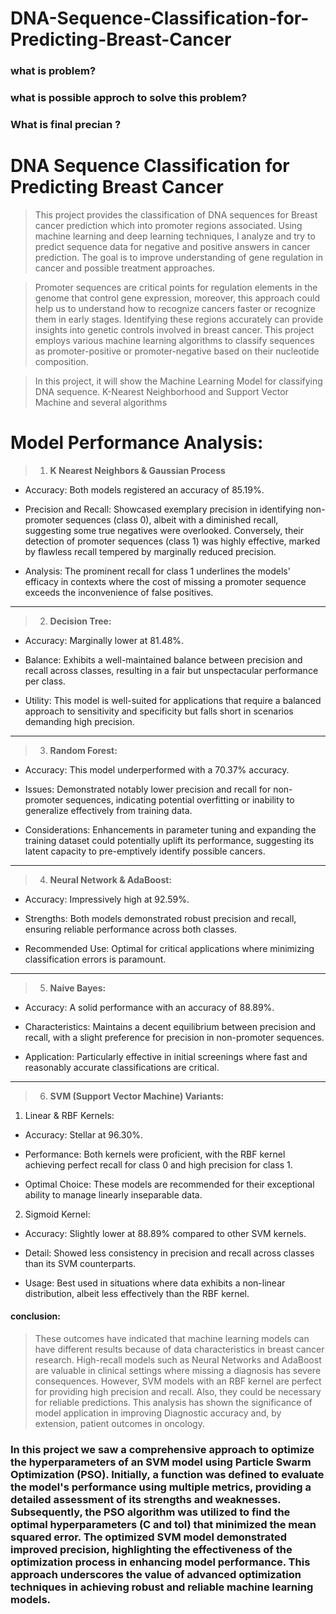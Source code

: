# DNA-Sequence-Classification-for-Predicting-Breast-Cancer


### what is problem?
### what is possible approch to solve this problem?
### What is final precian ?

# DNA Sequence Classification for Predicting Breast Cancer

> This project provides the classification of DNA sequences for Breast cancer prediction which into promoter regions associated. Using machine learning and deep learning techniques, I analyze and try to predict sequence data for negative and positive answers in cancer prediction. The goal is to improve understanding of gene regulation in cancer and possible treatment approaches.

> Promoter sequences are critical points for regulation elements in the genome that control gene expression, moreover, this approach could help us to understand how to recognize cancers faster or recognize them in early stages. Identifying these regions accurately can provide insights into genetic controls involved in breast cancer. This project employs various machine learning algorithms to classify sequences as promoter-positive or promoter-negative based on their nucleotide composition.

> In this project, it will show the Machine Learning Model for classifying DNA sequence. K-Nearest Neighborhood and Support Vector Machine and several algorithms



#  Model Performance Analysis:

> 1. **K Nearest Neighbors & Gaussian Process**


*   Accuracy: Both models registered an accuracy of 85.19%.

*   Precision and Recall: Showcased exemplary precision in identifying non-promoter sequences (class 0), albeit with a diminished recall, suggesting some true negatives were overlooked. Conversely, their detection of promoter sequences (class 1) was highly effective, marked by flawless recall tempered by marginally reduced precision.

*   Analysis: The prominent recall for class 1 underlines the models' efficacy in contexts where the cost of missing a promoter sequence exceeds the inconvenience of false positives.

---

> 2. **Decision Tree:**


*   Accuracy: Marginally lower at 81.48%.
*   Balance: Exhibits a well-maintained balance between precision and recall across classes, resulting in a fair but unspectacular performance per class.

*   Utility: This model is well-suited for applications that require a balanced approach to sensitivity and specificity but falls short in scenarios demanding high precision.

---


> 3. **Random Forest:**


*   Accuracy: This model underperformed with a 70.37% accuracy.

*   Issues: Demonstrated notably lower precision and recall for non-promoter sequences, indicating potential overfitting or inability to generalize effectively from training data.

*   Considerations: Enhancements in parameter tuning and expanding the training dataset could potentially uplift its performance, suggesting its latent capacity to pre-emptively identify possible cancers.

---


> 4. **Neural Network & AdaBoost:**


*   Accuracy: Impressively high at 92.59%.

*   Strengths: Both models demonstrated robust precision and recall, ensuring reliable performance across both classes.

*  Recommended Use: Optimal for critical applications where minimizing classification errors is paramount.

---


> 5. **Naive Bayes:**


*   Accuracy: A solid performance with an accuracy of 88.89%.

*   Characteristics: Maintains a decent equilibrium between precision and recall, with a slight preference for precision in non-promoter sequences.

*  Application: Particularly effective in initial screenings where fast and reasonably accurate classifications are critical.

---


> 6. **SVM (Support Vector Machine) Variants:**


1.   Linear & RBF Kernels:

*   Accuracy: Stellar at 96.30%.
*   Performance: Both kernels were proficient, with the RBF kernel achieving perfect recall for class 0 and high precision for class 1.

*   Optimal Choice: These models are recommended for their exceptional ability to manage linearly inseparable data.


2.   Sigmoid Kernel:

*   Accuracy: Slightly lower at 88.89% compared to other SVM kernels.

*  Detail: Showed less consistency in precision and recall across classes than its SVM counterparts.

*   Usage: Best used in situations where data exhibits a non-linear distribution, albeit less effectively than the RBF kernel.




#### conclusion:

> These outcomes have indicated that machine learning models can have different results because of data characteristics in breast cancer research.  High-recall models such as Neural Networks and AdaBoost are valuable in clinical settings where missing a diagnosis has severe consequences. However, SVM models with an RBF kernel are perfect for providing high precision and recall. Also, they could be necessary for reliable predictions. This analysis has shown the significance of model application in improving Diagnostic accuracy and, by extension, patient outcomes in oncology.





### In this project we saw a comprehensive approach to optimize the hyperparameters of an SVM model using Particle Swarm Optimization (PSO). Initially, a function was defined to evaluate the model's performance using multiple metrics, providing a detailed assessment of its strengths and weaknesses. Subsequently, the PSO algorithm was utilized to find the optimal hyperparameters (C and tol) that minimized the mean squared error. The optimized SVM model demonstrated improved precision, highlighting the effectiveness of the optimization process in enhancing model performance. This approach underscores the value of advanced optimization techniques in achieving robust and reliable machine learning models.

